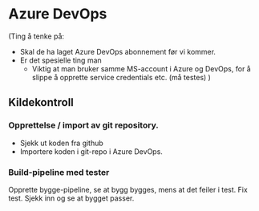 # Azure DevOps

(Ting å tenke på:
- Skal de ha laget Azure DevOps abonnement før vi kommer.
- Er det spesielle ting man
    * Viktig at man bruker samme MS-account i Azure og DevOps, for å slippe å opprette service credentials etc. (må testes)
)


## Kildekontroll

### Opprettelse / import av git repository.
- Sjekk ut koden fra github
- Importere koden i git-repo i Azure DevOps.


### Build-pipeline med tester
Opprette bygge-pipeline, se at bygg bygges, mens at det feiler i test.
Fix test. Sjekk inn og se at bygget passer.



